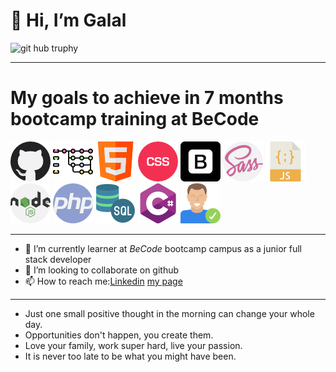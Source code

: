 


# 👋 Hi, I’m Galal
![git hub truphy](https://github-profile-trophy.vercel.app/?username=ryo-ma&no-frame=false)

---
# My goals to achieve in 7 months bootcamp training at BeCode 
![](/imgaes/github.png)
![](/imgaes/branches.png)
![](/imgaes/html.png)
![](/imgaes/css.png)
![](/imgaes/bootstrap.png)
![](/imgaes/sass.png)
![](/imgaes/javascript.png)
![](/imgaes/nodejs.png)
![](/imgaes/php.png)
![](/imgaes/sql-server.png)
![](/imgaes/c-sharp.png)
![](/imgaes/happy.png)

---

- 🌱 I’m currently learner at *BeCode* bootcamp campus as a junior full stack developer 
- 💞️ I’m looking to collaborate on github
- 📫 How to reach me:[Linkedin](https://www.linkedin.com/in/galal-koro-1726891a9/) [my page]( galalkoro.github.io/cv-project/)

---

- Just one small positive thought in the morning can change your whole day.
- Opportunities don't happen, you create them.
- Love your family, work super hard, live your passion.
- It is never too late to be what you might have been.